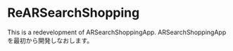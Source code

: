 # ReARSearchShopping
This is a redevelopment of ARSearchShoppingApp.
ARSearchShoppingAppを最初から開発しなおします。
